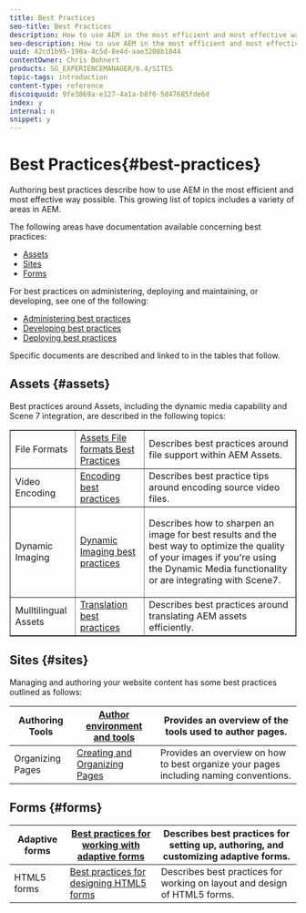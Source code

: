 ```yaml
---
title: Best Practices
seo-title: Best Practices
description: How to use AEM in the most efficient and most effective way possible
seo-description: How to use AEM in the most efficient and most effective way possible
uuid: 42cd1b95-190a-4c5d-8e4d-aae3208b1044
contentOwner: Chris Bohnert
products: SG_EXPERIENCEMANAGER/6.4/SITES
topic-tags: introduction
content-type: reference
discoiquuid: 9fe3869a-e127-4a1a-b8f0-5d47685fde6d
index: y
internal: n
snippet: y
---
```


# Best Practices{#best-practices}

Authoring best practices describe how to use AEM in the most efficient and most effective way possible. This growing list of topics includes a variety of areas in AEM.

The following areas have documentation available concerning best practices:

* [Assets](#assets)
* [Sites](#sites)
* [Forms](#forms)

For best practices on administering, deploying and maintaining, or developing, see one of the following:

* [Administering best practices](../../../sites/administering/using/administer-best-practices.md)
* [Developing best practices](../../../sites/developing/using/best-practices.md)
* [Deploying best practices](../../../sites/deploying/using/best-practices.md)

Specific documents are described and linked to in the tables that follow.

## Assets {#assets}

Best practices around Assets, including the dynamic media capability and Scene 7 integration, are described in the following topics:

<table border="1" cellpadding="1" cellspacing="0" width="100%"> 
 <tbody>
  <tr>
   <td>File Formats</td> 
   <td><a href="../../../assets/using/assets-file-format-best-practices.md">Assets File formats Best Practices</a></td> 
   <td>Describes best practices around file support within AEM Assets.</td> 
  </tr>
  <tr>
   <td>Video Encoding</td> 
   <td><a href="../../../assets/using/video.md#bestpracticesforencodingvideos">Encoding best practices</a></td> 
   <td>Describes best practice tips around encoding source video files.</td> 
  </tr>
  <tr>
   <td>Dynamic Imaging</td> 
   <td><a href="../../../assets/using/best-practices-for-optimizing-the-quality-of-your-images.md">Dynamic Imaging best practices</a></td> 
   <td><p>Describes how to sharpen an image for best results and the best way to optimize the quality of your images if you're using the Dynamic Media functionality or are integrating with Scene7. </p> </td> 
  </tr>
  <tr>
   <td>Mulltilingual Assets</td> 
   <td><a href="../../../assets/using/best-practices-for-translating-assets-efficiently.md">Translation best practices</a></td> 
   <td>Describes best practices around translating AEM assets efficiently.</td> 
  </tr>
 </tbody>
</table>

## Sites {#sites}

Managing and authoring your website content has some best practices outlined as follows:

| Authoring Tools | [Author environment and tools](../../../sites/authoring/using/author-environment-tools.md) |Provides an overview of the tools used to author pages. |
|---|---|---|
| Organizing Pages | [Creating and Organizing Pages](../../../sites/authoring/using/managing-pages.md) |Provides an overview on how to best organize your pages including naming conventions. |

## Forms {#forms}

| Adaptive forms | [Best practices for working with adaptive forms](../../../forms/using/adaptive-forms-best-practices.md) |Describes best practices for setting up, authoring, and customizing adaptive forms. |
|---|---|---|
| HTML5 forms | [Best practices for designing HTML5 forms](../../../forms/using/Best-practices-for-HTML5-forms.md) |Describes best practices for working on layout and design of HTML5 forms. |

